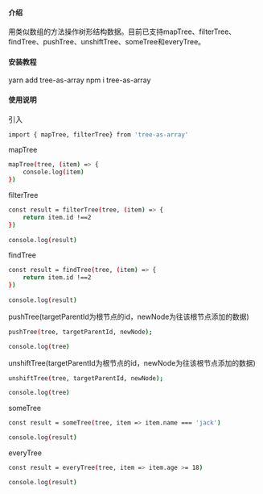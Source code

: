 #### 介绍
用类似数组的方法操作树形结构数据。目前已支持mapTree、filterTree、findTree、pushTree、unshiftTree、someTree和everyTree。

#### 安装教程
yarn add tree-as-array
npm i tree-as-array
#### 使用说明
引入
```bash
import { mapTree, filterTree} from 'tree-as-array'
```

mapTree
```bash
mapTree(tree, (item) => {
    console.log(item)
})
```

filterTree
```bash
const result = filterTree(tree, (item) => {
    return item.id !==2
})
 
console.log(result)
```

findTree
```bash
const result = findTree(tree, (item) => {
    return item.id !==2
})
 
console.log(result)
```

pushTree(targetParentId为根节点的id，newNode为往该根节点添加的数据)
```bash
pushTree(tree, targetParentId, newNode);

console.log(tree)
```

unshiftTree(targetParentId为根节点的id，newNode为往该根节点添加的数据)
```bash
unshiftTree(tree, targetParentId, newNode);

console.log(tree)
```

someTree
```bash
const result = someTree(tree, item => item.name === 'jack')

console.log(result)
```

everyTree
```bash
const result = everyTree(tree, item => item.age >= 18)

console.log(result)
```